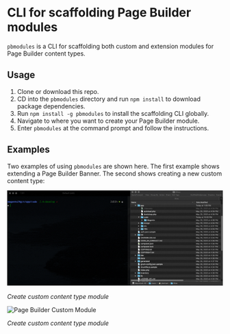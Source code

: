 # CLI for scaffolding Page Builder modules

`pbmodules` is a CLI for scaffolding both custom and extension modules for Page Builder content types.

## Usage
1. Clone or download this repo.
1. CD into the `pbmodules` directory and run `npm install` to download package dependencies.
1. Run `npm install -g pbmodules` to install the scaffolding CLI globally.
1. Navigate to where you want to create your Page Builder module.
1. Enter `pbmodules` at the command prompt and follow the instructions.

## Examples

Two examples of using `pbmodules` are shown here. The first example shows extending a Page Builder Banner. The second shows creating a new custom content type:

![Page Builder Custom Module](pagebuilder-extension.gif "Creating an extension module")

_Create custom content type module_

![Page Builder Custom Module](pagebuilder-custom.gif "Creating a custom module")

_Create custom content type module_
